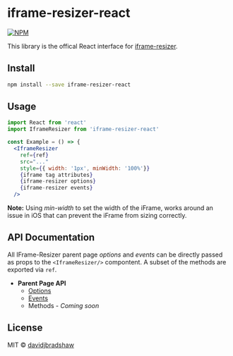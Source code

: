 # iframe-resizer-react

[![NPM](https://img.shields.io/npm/v/iframe-resizer-react.svg)](https://www.npmjs.com/package/iframe-resizer-react)

This library is the offical React interface for [iframe-resizer](https://github.com/davidjbradshaw/iframe-resizer).

## Install

```bash
npm install --save iframe-resizer-react
```

## Usage

```jsx
import React from 'react'
import IframeResizer from 'iframe-resizer-react'

const Example = () => {
  <IframeResizer
    ref={ref}
    src="..."
    style={{ width: '1px', minWidth: '100%'}}
    {iframe tag attributes}
    {iframe-resizer options}
    {iframe-resizer events}
  />
```

**Note:** Using _min-width_ to set the width of the iFrame, works around an issue in iOS that can prevent the iFrame from sizing correctly.

## API Documentation

All IFrame-Resizer parent page _options_ and _events_ can be directly passed as props to the `<IframeResizer/>` compontent. A subset of the methods are exported via `ref`.

- **Parent Page API**
  - [Options](https://github.com/davidjbradshaw/iframe-resizer/blob/master/docs/parent_page/options.md)
  - [Events](https://github.com/davidjbradshaw/iframe-resizer/blob/master/docs/parent_page/events.md)
  - Methods - _Coming soon_

## License

MIT © [davidjbradshaw](https://github.com/davidjbradshaw)
